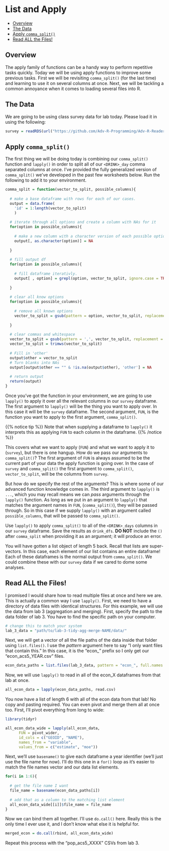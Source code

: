 List and Apply
================

- [Overview][]
- [The Data][]
- [Apply `comma_split()`][]
- [Read ALL the Files!][]

## Overview

The apply family of functions can be a handy way to perform repetitive
tasks quickly. Today we will be using apply functions to improve some
previous tasks. First we will be revisiting `comma_split()` (for the
last time) and learning to use it on several columns at once. Next, we
will be tackling a common annoyance when it comes to loading several
files into R.

## The Data

We are going to be using class survey data for lab today. Please load it
in using the following:

``` r
survey = readRDS(url("https://github.com/Adv-R-Programming/Adv-R-Reader/raw/main/class_survey.rds"))
```

## Apply `comma_split()`

The first thing we will be doing today is combining our `comma_split()`
function and `lapply()` in order to split all of our `<DRINK>_day` comma
separated columns at once. I’ve provided the fully generalized version
of `comma_split()` we’ve developed in the past few worksheets below. Run
the following to add it to your environment.

``` r
comma_split = function(vector_to_split, possible_columns){
  
  # make a base dataframe with rows for each of our cases.
  output = data.frame(
    'id' = 1:length(vector_to_split)
    )
  
  # iterate through all options and create a column with NAs for it
  for(option in possible_columns){
    
    # make a new column with a character version of each possible option.
    output[, as.character(option)] = NA
    
  }
  
  # fill output df
  for(option in possible_columns){
    
    # fill dataframe iterativly.
    output[ , option] = grepl(option, vector_to_split, ignore.case = TRUE)
    
  }
  
  # clear all know options
  for(option in possible_columns){
    
    # remove all known options
    vector_to_split = gsub(pattern = option, vector_to_split, replacement = '', ignore.case = TRUE)
    
  }
  
  # clear commas and whitespace
  vector_to_split = gsub(pattern = ',', vector_to_split, replacement = '', ignore.case = TRUE)
  vector_to_split = trimws(vector_to_split)
  
  # Fill in 'other'
  output$other = vector_to_split
  # Turn blanks into NAs
  output[output$other == "" & !is.na(output$other), 'other'] = NA
  
  # return output
  return(output)
}
```

Once you’ve got the function in your environment, we are going to use
`lapply()` to apply it over all the relevant columns in our `survey`
dataframe. The first argument to `lapply()` will be the thing you want
to apply over. In this case it will be the `survey` dataframe. The
second argument, `FUN`, is the function you want to apply to the first
argument, `comma_split()`.

{{% notice tip %}} Note that when supplying a dataframe to `lapply()` it
interprets this as applying `FUN` to each column in the dataframe. {{%
/notice %}}

This covers what we want to apply (`FUN`) and what we want to apply it
to (`survey`), but there is one hangup. How do we pass our arguments to
`comma_split()`? The first argument of `FUN` is always assumed to be the
current part of your data the apply function is going over. In the case
of `survey` and `comma_split()` the first argument to `comma_split()`,
`vector_to_split`, will be the columns from `survey`.

But how do we specify the rest of the arguments? This is where some of
our advanced function knowledge comes in. The third argument to
`lapply()` is `...`, which you may recall means we can *pass* arguments
through the `lapply()` function. As long as we put in an argument to
`lapply()` that matches the argument names in `FUN`, (`comma_split()`),
they will be passed through. So in this case if we supply `lapply()`
with an argument called `possible_columns`, that will be passed to
`comma_split()`.

<div class="question">

Use `lapply()` to apply `comma_split()` to all of the `<DRINK>_days`
columns in our `survey` dataframe. Save the results as `drink_dfs`. **DO
NOT** include the `()` after `comma_split` when providing it as an
argument; it will produce an error.

</div>

You will have gotten a list object of length 5 back. Recall that lists
are super-vectors. In this case, each element of our list contains an
entire dataframe! Each of these dataframes is the normal output from
`comma_split()`. We could combine these with our `survey` data if we
cared to dome some analyses.

## Read ALL the Files!

I promised I would share how to read multiple files at once and here we
are. This is actually a common way I use `lapply()`. First, we need to
have a directory of data files with identical structures. For this
example, we will use the data from lab 3 (aggregation and merging).
First, specify the path to the data folder of lab 3. You have to find
the specific path on your computer.

``` r
# change this to match your system
lab_3_data = "path/to/lab-3-tidy-agg-merge-NAME/data/"
```

Next, we will get a vector of all the file paths of the data inside that
folder using `list.files()`. I use the *pattern* argument here to say “I
only want files that contain this.” In this case, it is the “econ\_”
prefix so I only get our “econ_acs5_YEAR.csv” files.

``` r
econ_data_paths = list.files(lab_3_data, pattern = "econ_", full.names = TRUE)
```

Now, we will use `lapply()` to read in all of the econ_X dataframes from
that lab at once.

``` r
all_econ_data = lapply(econ_data_paths, read.csv)
```

You now have a list of length 6 with all of the econ data from that lab!
No copy and pasting required. You can even pivot and merge them all at
once too. First, I’ll pivot everything from long to wide:

``` r
library(tidyr)

all_econ_data_wide = lapply(all_econ_data,
      FUN = pivot_wider,
      id_cols = c("GEOID", "NAME"),
      names_from = "variable",
      values_from = c("estimate", "moe"))
```

Next, we’ll use `basename()` to give each dataframe a year identifier
(we’ll just use the file name for now). I’ll do this one in a `for()`
loop as it’s easier to match the file names vector and our data list
elements.

``` r
for(i in 1:6){
  
  # get the file name I want
  file_name = basename(econ_data_paths[i])
  
  # add that as a column to the matching list element
  all_econ_data_wide[[i]]$file_name = file_name
}
```

Now we can bind them all together. I’ll use `do.call()` here. Really
this is the only time I ever use it, and I don’t know what else it is
helpful for.

``` r
merged_econ = do.call(rbind, all_econ_data_wide)
```

<div class="question">

Repeat this process with the “pop_acs5_XXXX” CSVs from lab 3.

</div>

  [Overview]: #overview
  [The Data]: #the-data
  [Apply `comma_split()`]: #apply-comma_split
  [Read ALL the Files!]: #read-all-the-files
